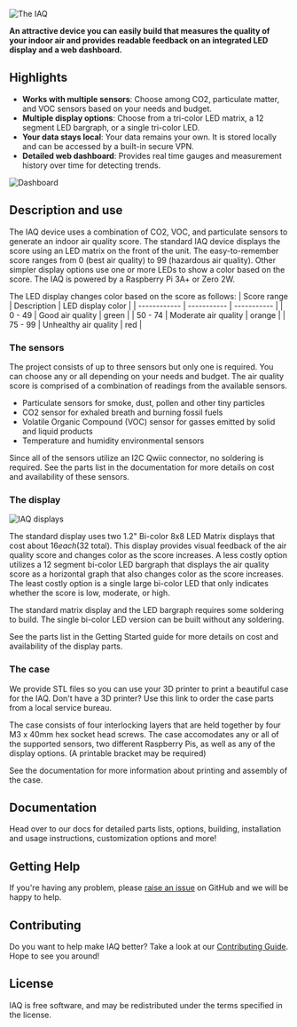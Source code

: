 ![The IAQ](https://raw.githubusercontent.com/balena-io-playground/balena-iaq/master/images/iaq-device-m1.png)

**An attractive device you can easily build that measures the quality of your indoor air and provides readable feedback on an integrated LED display and a web dashboard.**

## Highlights

- **Works with multiple sensors**: Choose among CO2, particulate matter, and VOC sensors based on your needs and budget.
- **Multiple display options**: Choose from a tri-color LED matrix, a 12 segment LED bargraph, or a single tri-color LED.
- **Your data stays local**: Your data remains your own. It is stored locally and can be accessed by a built-in secure VPN.
- **Detailed web dashboard**: Provides real time gauges and measurement history over time for detecting trends. 

![Dashboard](https://raw.githubusercontent.com/balena-io-playground/balena-iaq/master/images/dashboard.png)

## Description and use
The IAQ device uses a combination of CO2, VOC, and particulate sensors to generate an indoor air quality score.  The standard IAQ device displays the score using an LED matrix on the front of the unit. The easy-to-remember score ranges from 0 (best air quality) to 99 (hazardous air quality). Other simpler display options use one or more LEDs to show a color based on the score. The IAQ is powered by a Raspberry Pi 3A+ or Zero 2W.

The LED display changes color based on the score as follows:
| Score range | Description | LED display color | 
| ------------ | ----------- | ----------- |
| 0 - 49 | Good air quality | green |
| 50 - 74 | Moderate air quality | orange |
| 75 - 99 | Unhealthy air quality | red |

### The sensors
The project consists of up to three sensors but only one is required. You can choose any or all depending on your needs and budget. The air quality score is comprised of a combination of readings from the available sensors. 

- Particulate sensors for smoke, dust, pollen and other tiny particles
- CO2 sensor for exhaled breath and burning fossil fuels
- Volatile Organic Compound (VOC) sensor for gasses emitted by solid and liquid products
- Temperature and humidity environmental sensors

Since all of the sensors utilize an I2C Qwiic connector, no soldering is required. See the parts list in the documentation for more details on cost and availability of these sensors.

### The display

![IAQ displays](https://raw.githubusercontent.com/balena-io-playground/balena-iaq/master/images/three-iaq-displays.png)

The standard display uses two 1.2" Bi-color 8x8 LED Matrix displays that cost about $16 each ($32 total). This display provides visual feedback of the air quality score and changes color as the score increases. A less costly option utilizes a 12 segment bi-color LED bargraph that displays the air quality score as a horizontal graph that also changes color as the score increases. The least costly option is a single large bi-color LED that only indicates whether the score is low, moderate, or high.

The standard matrix display and the LED bargraph requires some soldering to build. The single bi-color LED version can be built without any soldering.

See the parts list in the Getting Started guide for more details on cost and availability of the display parts.

### The case

We provide STL files so you can use your 3D printer to print a beautiful case for the IAQ. Don't have a 3D printer? Use this link to order the case parts from a local service bureau.

The case consists of four interlocking layers that are held together by four M3 x 40mm hex socket head screws. The case accomodates any or all of the supported sensors, two different Raspberry Pis, as well as any of the display options. (A printable bracket may be required)

See the documentation for more information about printing and assembly of the case.

## Documentation

Head over to our docs for detailed parts lists, options, building, installation and usage instructions, customization options and more!

## Getting Help

If you're having any problem, please [raise an issue](https://github.com/balena-io-playground/balena-iaq/issues/new) on GitHub and we will be happy to help.

## Contributing

Do you want to help make IAQ better? Take a look at our [Contributing Guide](https://sound.balenalabs.io/contributing). Hope to see you around!

## License

IAQ is free software, and may be redistributed under the terms specified in the license.
